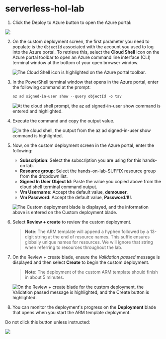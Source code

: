 # serverless-hol-lab

1. Click the Deploy to Azure button to open the Azure portal:
  <a href ="https://portal.azure.com/#create/Microsoft.Template/uri/https%3A%2F%2Fraw.githubusercontent.com%2Fmikelapierre%2Fserverless-hol-lab%2Fmain%2Fserverless-hol-no-vm.azuredeploy.json" target="_blank" title="Deploy to Azure">
      <img src="http://azuredeploy.net/deploybutton.png"/>
  </a>

2. On the custom deployment screen, the first parameter you need to populate is the `ObjectId` associated with the account you used to log into the Azure portal. To retrieve this, select the **Cloud Shell** icon on the Azure portal toolbar to open an Azure command line interface (CLI) terminal window at the bottom of your open browser window.

   ![The Cloud Shell icon is highlighted on the Azure portal toolbar.](https://github.com/microsoft/MCW-Serverless-architecture/blob/master/Hands-on%20lab/media/azure-toolbar-cloud-shell.png)

3. In the PowerShell terminal window that opens in the Azure portal, enter the following command at the prompt:

   ```powershell
   az ad signed-in-user show --query objectId -o tsv
   ```

   ![At the cloud shell prompt, the az ad signed-in-user show command is entered and highlighted.](https://github.com/microsoft/MCW-Serverless-architecture/blob/master/Hands-on%20lab/media/azure-cli-az-ad-signed-in-user-show.png)

4. Execute the command and copy the output value.

   ![In the cloud shell, the output from the az ad signed-in-user show command is highlighted.](https://github.com/microsoft/MCW-Serverless-architecture/blob/master/Hands-on%20lab/media/azure-cli-az-ad-signed-in-user-show-output.png)

5. Now, on the custom deployment screen in the Azure portal, enter the following:

   - **Subscription**: Select the subscription you are using for this hands-on lab.
   - **Resource group**: Select the hands-on-lab-SUFFIX resource group from the dropdown list.
   - **Signed In User Object Id**: Paste the value you copied above from the cloud shell terminal command output.
   - **Vm Username**: Accept the default value, **demouser**.
   - **Vm Password**: Accept the default value, **Password.1!!**.

   ![The Custom deployment blade is displayed, and the information above is entered on the Custom deployment blade.](https://github.com/microsoft/MCW-Serverless-architecture/blob/master/Hands-on%20lab/media/azure-custom-deployment.png)

6. Select **Review + create** to review the custom deployment.

   > **Note**: The ARM template will append a hyphen followed by a 13-digit string at the end of resource names. This suffix ensures globally unique names for resources. We will ignore that string when referring to resources throughout the lab.

7. On the Review + create blade, ensure the _Validation passed_ message is displayed and then select **Create** to begin the custom deployment.

   > **Note**: The deployment of the custom ARM template should finish in about 5 minutes.

   ![On the Review + create blade for the custom deployment, the Validation passed message is highlighted, and the Create button is highlighted.](https://github.com/microsoft/MCW-Serverless-architecture/blob/master/Hands-on%20lab/media/azure-custom-deployment-review-create.png)

8. You can monitor the deployment's progress on the **Deployment** blade that opens when you start the ARM template deployment.





   
Do not click this button unless instructed:

  <a href ="https://portal.azure.com/#create/Microsoft.Template/uri/https%3A%2F%2Fraw.githubusercontent.com%2Fmikelapierre%2Fserverless-hol-lab%2Fmain%2Fserverless-hol.azuredeploy.json" target="_blank" title="Deploy to Azure">
      <img src="http://azuredeploy.net/deploybutton.png"/>
   </a>
